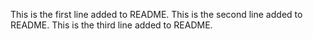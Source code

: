 This is the first line added to README.
This is the second line added to README.
This is the third line added to README.